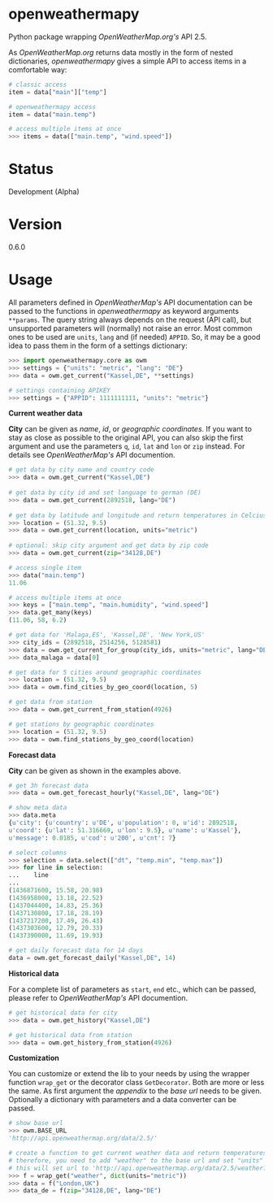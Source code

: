 # openweathermapy
Python package wrapping *OpenWeatherMap.org's* API 2.5.

As *OpenWeatherMap.org* returns data mostly in the form of nested dictionaries,
*openweathermapy* gives a simple API to access items in a comfortable way:
```Python
# classic access
item = data["main"]["temp"]

# openweathermapy access
item = data("main.temp")

# access multiple items at once
>>> items = data(["main.temp", "wind.speed"])
```

# Status
Development (Alpha)

# Version
0.6.0

# Usage
All parameters defined in *OpenWeatherMap's* API documentation can be passed to the functions
in *openweathermapy* as keyword arguments ``**params``.
The query string always depends on the request (API call), but unsupported parameters will (normally) not raise an error. Most common ones to be used are ``units``, ``lang`` and (if needed) ``APPID``. So, it may be a good idea to pass them
in the form of a settings dictionary:

```Python
>>> import openweathermapy.core as owm
>>> settings = {"units": "metric", "lang": "DE"}
>>> data = owm.get_current("Kassel,DE", **settings)

# settings containing APIKEY
>>> settings = {"APPID": 1111111111, "units": "metric"}
```

**Current weather data**

**City** can be given as *name*, *id*, or *geographic coordinates*.
If you want to stay as close as possible to the original API, you can also skip the
first argument and use the parameters ``q``, ``id``, ``lat`` and ``lon`` or ``zip`` instead.
For details see *OpenWeatherMap's* API documention.

```Python
# get data by city name and country code
>>> data = owm.get_current("Kassel,DE")
	
# get data by city id and set language to german (DE)
>>> data = owm.get_current(2892518, lang="DE")
	
# get data by latitude and longitude and return temperatures in Celcius
>>> location = (51.32, 9.5)
>>> data = owm.get_current(location, units="metric")
	
# optional: skip city argument and get data by zip code
>>> data = owm.get_current(zip="34128,DE") 

# access single item
>>> data("main.temp")
11.06

# access multiple items at once
>>> keys = ["main.temp", "main.humidity", "wind.speed"]
>>> data.get_many(keys)
(11.06, 58, 6.2)

# get data for 'Malaga,ES', 'Kassel,DE', 'New York,US'
>>> city_ids = (2892518, 2514256, 5128581)
>>> data = owm.get_current_for_group(city_ids, units="metric", lang="DE")
>>> data_malaga = data[0]

# get data for 5 cities around geographic coordinates
>>> location = (51.32, 9.5)
>>> data = owm.find_cities_by_geo_coord(location, 5)

# get data from station
>>> data = owm.get_current_from_station(4926)

# get stations by geographic coordinates
>>> location = (51.32, 9.5)
>>> data = owm.find_stations_by_geo_coord(location)
```

**Forecast data**

**City** can be given as shown in the examples above.  

```Python
# get 3h forecast data
>>> data = owm.get_forecast_hourly("Kassel,DE", lang="DE")

# show meta data
>>> data.meta
{u'city': {u'country': u'DE', u'population': 0, u'id': 2892518,
u'coord': {u'lat': 51.316669, u'lon': 9.5}, u'name': u'Kassel'},
u'message': 0.0185, u'cod': u'200', u'cnt': 7}

# select columns
>>> selection = data.select(["dt", "temp.min", "temp.max"])
>>> for line in selection:
...    line 
...
(1436871600, 15.58, 20.98)
(1436958000, 13.18, 22.52)
(1437044400, 14.83, 25.36)
(1437130800, 17.18, 28.19)
(1437217200, 17.49, 26.43)
(1437303600, 12.79, 20.33)
(1437390000, 11.69, 19.93)

# get daily forecast data for 14 days
data = owm.get_forecast_daily("Kassel,DE", 14)
```

**Historical data**

For a complete list of parameters as ``start``, ``end`` etc., which can be passed, please refer
to *OpenWeatherMap's* API documention. 

```Python
# get historical data for city
>>> data = owm.get_history("Kassel,DE")

# get historical data from station
>>> data = owm.get_history_from_station(4926)
```

**Customization**

You can customize or extend the lib to your needs by using the wrapper function ``wrap_get`` or the decorator
class ``GetDecorator``. Both are more or less the same. As first argument the *appendix* to the *base url* needs
to be given. Optionally a dictionary with parameters and a data converter can be passed. 

```Python
# show base url
>>> owm.BASE_URL
'http://api.openweathermap.org/data/2.5/'

# create a function to get current weather data and return temperatures in Celsius
# therefore, you need to add "weather" to the base url and set "units" to "metric"
# this will set url to 'http://api.openweathermap.org/data/2.5/weather?units=metric'
>>> f = wrap_get("weather", dict(units="metric"))
>>> data = f("London,UK")
>>> data_de = f(zip="34128,DE", lang="DE")
```
